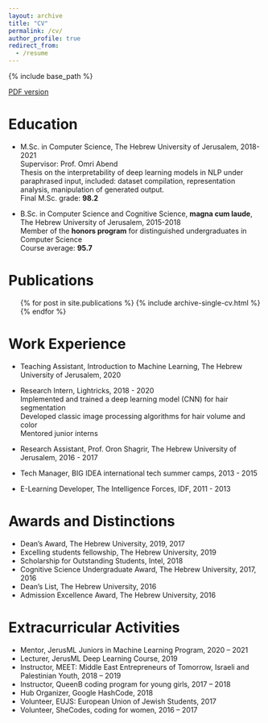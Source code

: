```yaml
---
layout: archive
title: "CV"
permalink: /cv/
author_profile: true
redirect_from:
  - /resume
---
```


{% include base_path %}

[PDF version](files/cv.pdf)

Education
======
* M.Sc. in Computer Science, The Hebrew University of Jerusalem, 2018-2021
  <br>Supervisor: Prof. Omri Abend
  <br>Thesis on the interpretability of deep learning models in NLP under paraphrased input, included: dataset compilation, representation analysis, manipulation of generated output.
  <br>Final M.Sc. grade: **98.2**

* B.Sc. in Computer Science and Cognitive Science, **magna cum laude**, The Hebrew University of Jerusalem, 2015-2018
  <br>Member of the **honors program** for distinguished undergraduates in Computer Science
  <br>Course average: **95.7**

Publications
======
  <ul>{% for post in site.publications %}
    {% include archive-single-cv.html %}
  {% endfor %}</ul>

Work Experience
======
* Teaching Assistant, Introduction to Machine Learning, The Hebrew University of Jerusalem, 2020

* Research Intern, Lightricks, 2018 - 2020
  <br>Implemented and trained a deep learning model (CNN) for hair segmentation
  <br>Developed classic image processing algorithms for hair volume and color
  <br>Mentored junior interns

* Research Assistant, Prof. Oron Shagrir, The Hebrew University of Jerusalem, 2016 - 2017

* Tech Manager, BIG IDEA international tech summer camps, 2013 - 2015

* E-Learning Developer, The Intelligence Forces, IDF, 2011 - 2013


Awards and Distinctions
======
* Dean’s Award, The Hebrew University, 2019, 2017
* Excelling students fellowship, The Hebrew University, 2019
* Scholarship for Outstanding Students, Intel, 2018
* Cognitive Science Undergraduate Award, The Hebrew University, 2017, 2016
* Dean’s List, The Hebrew University, 2016
* Admission Excellence Award, The Hebrew University, 2016

  
Extracurricular Activities
======
* Mentor, JerusML Juniors in Machine Learning Program, 2020 – 2021
* Lecturer, JerusML Deep Learning Course, 2019
* Instructor, MEET: Middle East Entrepreneurs of Tomorrow, Israeli and Palestinian Youth, 2018 – 2019
* Instructor, QueenB coding program for young girls, 2017 – 2018
* Hub Organizer, Google HashCode, 2018
* Volunteer, EUJS: European Union of Jewish Students, 2017
* Volunteer, SheCodes, coding for women, 2016 – 2017
